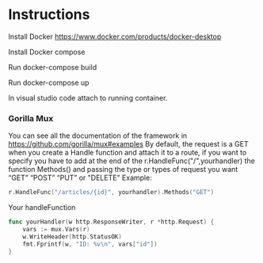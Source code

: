 # Instructions

Install Docker https://www.docker.com/products/docker-desktop

Install Docker compose

Run docker-compose build

Run docker-compose up

In visual studio code attach to running container.



### Gorilla Mux 
You can see all the documentation of the framework in https://github.com/gorilla/mux#examples 
 By default, the request is a GET when you create a Handle function and attach it to a route, if you want to specify you have to add at the end of the r.HandleFunc("/",yourhandler) the function Methods() and passing the type or types of request you want “GET” “POST” “PUT” or "DELETE"
Example:
```go
r.HandleFunc("/articles/{id}", yourhandler).Methods("GET")
```
Your handleFunction
```go
func yourHandler(w http.ResponseWriter, r *http.Request) {
    vars := mux.Vars(r)
    w.WriteHeader(http.StatusOK)
    fmt.Fprintf(w, "ID: %v\n", vars["id"])
}
```


